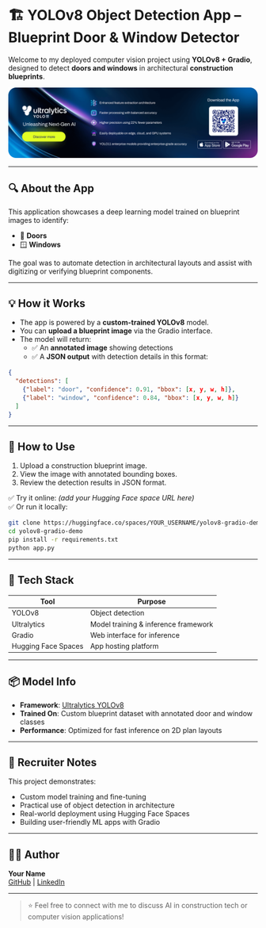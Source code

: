 # 🏗️ YOLOv8 Object Detection App – Blueprint Door & Window Detector

Welcome to my deployed computer vision project using **YOLOv8 + Gradio**, designed to detect **doors and windows** in architectural **construction blueprints**.

![demo](https://github.com/ultralytics/assets/raw/main/yolov8/banner-yolov8.png)

---

## 🔍 About the App

This application showcases a deep learning model trained on blueprint images to identify:
- 🚪 **Doors**
- 🪟 **Windows**

The goal was to automate detection in architectural layouts and assist with digitizing or verifying blueprint components.

---

## 💡 How it Works

- The app is powered by a **custom-trained YOLOv8** model.
- You can **upload a blueprint image** via the Gradio interface.
- The model will return:
  - ✅ An **annotated image** showing detections
  - ✅ A **JSON output** with detection details in this format:

```json
{
  "detections": [
    {"label": "door", "confidence": 0.91, "bbox": [x, y, w, h]},
    {"label": "window", "confidence": 0.84, "bbox": [x, y, w, h]}
  ]
}
```

---

## 🚀 How to Use

1. Upload a construction blueprint image.
2. View the image with annotated bounding boxes.
3. Review the detection results in JSON format.

✅ Try it online: *(add your Hugging Face space URL here)*  
✅ Or run it locally:

```bash
git clone https://huggingface.co/spaces/YOUR_USERNAME/yolov8-gradio-demo
cd yolov8-gradio-demo
pip install -r requirements.txt
python app.py
```

---

## 🧠 Tech Stack

| Tool        | Purpose                              |
|-------------|--------------------------------------|
| YOLOv8      | Object detection                     |
| Ultralytics | Model training & inference framework |
| Gradio      | Web interface for inference          |
| Hugging Face Spaces | App hosting platform         |

---

## 📦 Model Info

- **Framework**: [Ultralytics YOLOv8](https://docs.ultralytics.com/)
- **Trained On**: Custom blueprint dataset with annotated door and window classes
- **Performance**: Optimized for fast inference on 2D plan layouts

---

## 🎯 Recruiter Notes

This project demonstrates:
- Custom model training and fine-tuning
- Practical use of object detection in architecture
- Real-world deployment using Hugging Face Spaces
- Building user-friendly ML apps with Gradio

---

## 🙋‍♂️ Author

**Your Name**  
[GitHub](https://github.com/yourusername) | [LinkedIn](https://linkedin.com/in/yourprofile)

---

> ⭐ Feel free to connect with me to discuss AI in construction tech or computer vision applications!

